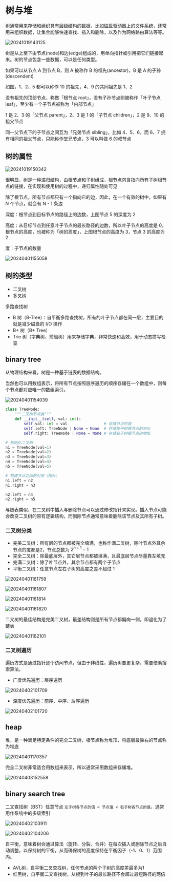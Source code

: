 # 树与堆

树通常用来存储和组织具有层级结构的数据，比如磁盘驱动器上的文件系统，还常用来组织数据，让集合能够快速查找、插入和删除，以及作为网络路由算法等等。

![20241019143125](https://image.zuoright.com/20241019143125.png)

树是从上至下由节点(node)和边(edge)组成的，用单向指针或引用把它们链接起来。树的节点包含一些数据，可以是任何类型。

如果可以从节点 A 到节点 B，则 A 被称作 B 的祖先(ancestor)，B 是 A 的子孙(descendent)

如图，1、2、5 都可以称作 10 的祖先，4、9 的共同祖先是 1、2

没有祖先的顶部节点，称做「根节点 root」，没有子孙节点则被称作「叶子节点 leaf」，至少有一个子节点被称为「内部节点」

1 是 2、3 的「父节点 parent」，2、3 是 1 的「子节点 children」，2 是 9、10 的祖父节点

同一父节点下的子节点之间互为「兄弟节点 sibling」，比如 4、5、6，而 6、7 拥有相同的祖父节点，只能称作堂兄节点，3 可以叫做 6 的叔节点

## 树的属性

![20241019150342](https://image.zuoright.com/20241019150342.png)

很明显，树是一种递归结构，由根节点和子树组成，根节点包含指向所有子树根节点的链接，在实现和使用树的过程中，递归属性随处可见

除了根节点，所有节点都只有一个指向它的边，因此，在一个有效的树中，如果有 N 个节点，就会有 N - 1 条边

深度：根节点到目标节点的路径上的边数，上图节点 5 的深度为 2

高度：从目标节点到任意叶子节点的最长路径的边数，所以叶子节点的高度是 0，根节点的高度，也被称为「树的高度」，上图根节点的高度为 3，节点 3 的高度为 2

度：子节点的数量

![20240401155058](https://image.zuoright.com/20240401155058.png)

## 树的类型

- 二叉树
- 多叉树

多路查找树

- B 树（B-Tree）：自平衡多路查找树，所有的叶子节点都在同一层，主要目的就是减少磁盘的 I/O 操作
- B+ 树（B+ Tree）
- Trie 树（字典树、前缀树）用来存储字典，非常快速和高效，用于动态拼写检查

## binary tree

从物理结构来看，树是一种基于链表的数据结构。

当然也可以用数组表示，将所有节点按照层序遍历的顺序存储在一个数组中，则每个节点都对应唯一的数组索引。

![20240401154039](https://image.zuoright.com/20240401154039.png)

```python
class TreeNode:
    """二叉树节点类"""
    def __init__(self, val: int):
        self.val: int = val                # 存储节点的值
        self.left: TreeNode | None = None  # 存储左子树根节点的地址
        self.right: TreeNode | None = None # 存储右子树根节点的地址

# 初始化二叉树
n1 = TreeNode(val=1)
n2 = TreeNode(val=2)
n3 = TreeNode(val=3)
n4 = TreeNode(val=4)
n5 = TreeNode(val=5)

# 构建节点之间的引用（指针）
n1.left = n2
n1.right = n3

n2.left = n4
n2.right = n5
```

与链表类似，在二叉树中插入与删除节点可以通过修改指针来实现。插入节点可能会改变二叉树的原有逻辑结构，而删除节点通常意味着删除该节点及其所有子树。

### 二叉树分类

- 完美二叉树：所有层的节点都被完全填满，也称作满二叉树，除叶节点外其余节点的度都是2，节点总数为 $2^{h+1} - 1$
- 完全二叉树：除最底层外，其它层节点都被填满，且最底层节点尽量靠左填充
- 完满二叉树：除了叶节点外，其余节点都有两个子节点
- 平衡二叉树：任意节点左右子树的高度之差不超过 1

![20240401161759](https://image.zuoright.com/20240401161759.png)

![20240401161807](https://image.zuoright.com/20240401161807.png)

![20240401161814](https://image.zuoright.com/20240401161814.png)

![20240401161820](https://image.zuoright.com/20240401161820.png)

二叉树的最佳结构是完美二叉树，最差结构则是所有节点都偏向一侧，即退化为了链表

![20240401162101](https://image.zuoright.com/20240401162101.png)

### 二叉树遍历

遍历方式是通过指针逐个访问节点，但由于非线性，遍历树要更复杂，需要借助搜索算法。

- 广度优先遍历：层序遍历

![20240402101709](https://image.zuoright.com/20240402101709.png)

- 深度优先遍历：前序、中序、后序遍历

![20240402101720](https://image.zuoright.com/20240402101720.png)

## heap

堆，是一种满足特定条件的完全二叉树，根节点称为堆顶，将底层最靠右的节点称为堆底

![20240401170357](https://image.zuoright.com/20240401170357.png)

完全二叉树非常适合用数组来表示，所以通常采用数组来存储堆。

![20240403152558](https://image.zuoright.com/20240403152558.png)

## binary search tree

二叉查找树（BST）任意节点 `左子树各节点的值 < 节点值 < 右子树各节点的值`，通常用作系统中的多级索引

![20240402103911](https://image.zuoright.com/20240402103911.png)

![20240402104206](https://image.zuoright.com/20240402104206.png)

自平衡，意味着树会通过算法（旋转、分裂、合并）在每次插入或删除节点之后自动调整，以保持树的平衡，从而确保树的高度保持在平衡因子（-1、0、1）范围内。

- AVL树，自平衡二叉查找树，任何节点的两个子树的高度差最多为1
- 红黑树，自平衡二叉查找树，从根到叶子的最长路径不会超过最短路径的两倍
